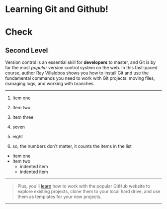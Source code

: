 # Learning Git and Github!

Check
=====

Second Level
------------

Version control is an essential skill for **developers** to master, and Git is by far the most _popular_ version control system on the web. In this fast-paced course, author Ray Villalobos shows you how to install Git and use the fundamental commands you need to work with Git projects: moving files, managing logs, and working with branches.

---
1. Item one
2. Item two
3. Item three

7. seven
8. eight
9. so, the numbers don't matter, it counts the items in the list

* Item one
* Item two
  - indented item
  - indented item

***

> Plus, you'll [learn](https://linkedin.com) how to work with the popular GitHub website to explore existing projects, clone them to your local hard drive, and use them as templates for your new projects.


---
